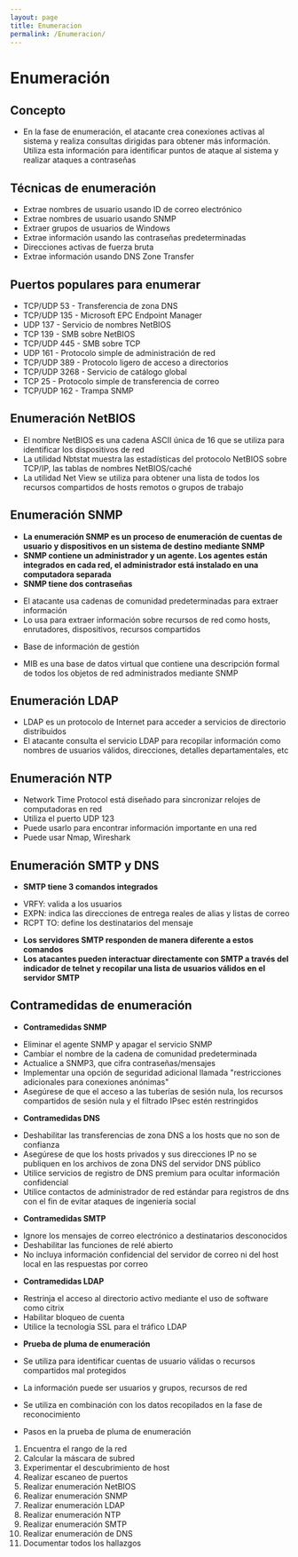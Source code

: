 ```yaml
---
layout: page
title: Enumeracion
permalink: /Enumeracion/
---
```


# Enumeración

## Concepto

* En la fase de enumeración, el atacante crea conexiones activas al sistema y realiza consultas dirigidas para obtener más información. Utiliza esta información para identificar puntos de ataque al sistema y realizar ataques a contraseñas

## Técnicas de enumeración
- Extrae nombres de usuario usando ID de correo electrónico
- Extrae nombres de usuario usando SNMP
- Extraer grupos de usuarios de Windows
- Extrae información usando las contraseñas predeterminadas
- Direcciones activas de fuerza bruta
- Extrae información usando DNS Zone Transfer

## Puertos populares para enumerar
- TCP/UDP 53 - Transferencia de zona DNS
- TCP/UDP 135 - Microsoft EPC Endpoint Manager
- UDP 137 - Servicio de nombres NetBIOS
- TCP 139 - SMB sobre NetBIOS
- TCP/UDP 445 - SMB sobre TCP
- UDP 161 - Protocolo simple de administración de red
- TCP/UDP 389 - Protocolo ligero de acceso a directorios
- TCP/UDP 3268 - Servicio de catálogo global
- TCP 25 - Protocolo simple de transferencia de correo
- TCP/UDP 162 - Trampa SNMP

## Enumeración NetBIOS

* El nombre NetBIOS es una cadena ASCII única de 16 que se utiliza para identificar los dispositivos de red
* La utilidad Nbtstat muestra las estadísticas del protocolo NetBIOS sobre TCP/IP, las tablas de nombres NetBIOS/caché
* La utilidad Net View se utiliza para obtener una lista de todos los recursos compartidos de hosts remotos o grupos de trabajo

## Enumeración SNMP

* **La enumeración SNMP es un proceso de enumeración de cuentas de usuario y dispositivos en un sistema de destino mediante SNMP**
* **SNMP contiene un administrador y un agente. Los agentes están integrados en cada red, el administrador está instalado en una computadora separada**
* **SNMP tiene dos contraseñas**
- El atacante usa cadenas de comunidad predeterminadas para extraer información
- Lo usa para extraer información sobre recursos de red como hosts, enrutadores, dispositivos, recursos compartidos
* Base de información de gestión
- MIB es una base de datos virtual que contiene una descripción formal de todos los objetos de red administrados mediante SNMP

## Enumeración LDAP

- LDAP es un protocolo de Internet para acceder a servicios de directorio distribuidos
- El atacante consulta el servicio LDAP para recopilar información como nombres de usuarios válidos, direcciones, detalles departamentales, etc

## Enumeración NTP

- Network Time Protocol está diseñado para sincronizar relojes de computadoras en red
- Utiliza el puerto UDP 123
- Puede usarlo para encontrar información importante en una red
- Puede usar Nmap, Wireshark

## Enumeración SMTP y DNS

* **SMTP tiene 3 comandos integrados**
- VRFY: valida a los usuarios
- EXPN: indica las direcciones de entrega reales de alias y listas de correo
- RCPT TO: define los destinatarios del mensaje
* **Los servidores SMTP responden de manera diferente a estos comandos**
* **Los atacantes pueden interactuar directamente con SMTP a través del indicador de telnet y recopilar una lista de usuarios válidos en el servidor SMTP**

## Contramedidas de enumeración

* **Contramedidas SNMP**
- Eliminar el agente SNMP y apagar el servicio SNMP
- Cambiar el nombre de la cadena de comunidad predeterminada
- Actualice a SNMP3, que cifra contraseñas/mensajes
- Implementar una opción de seguridad adicional llamada "restricciones adicionales para conexiones anónimas"
- Asegúrese de que el acceso a las tuberías de sesión nula, los recursos compartidos de sesión nula y el filtrado IPsec estén restringidos
* **Contramedidas DNS**
- Deshabilitar las transferencias de zona DNS a los hosts que no son de confianza
- Asegúrese de que los hosts privados y sus direcciones IP no se publiquen en los archivos de zona DNS del servidor DNS público
- Utilice servicios de registro de DNS premium para ocultar información confidencial
- Utilice contactos de administrador de red estándar para registros de dns con el fin de evitar ataques de ingeniería social
* **Contramedidas SMTP**
- Ignore los mensajes de correo electrónico a destinatarios desconocidos
- Deshabilitar las funciones de relé abierto
- No incluya información confidencial del servidor de correo ni del host local en las respuestas por correo

* **Contramedidas LDAP**
- Restrinja el acceso al directorio activo mediante el uso de software como citrix
- Habilitar bloqueo de cuenta
- Utilice la tecnología SSL para el tráfico LDAP

* **Prueba de pluma de enumeración**
- Se utiliza para identificar cuentas de usuario válidas o recursos compartidos mal protegidos
- La información puede ser usuarios y grupos, recursos de red
- Se utiliza en combinación con los datos recopilados en la fase de reconocimiento

- Pasos en la prueba de pluma de enumeración
1. Encuentra el rango de la red
2. Calcular la máscara de subred
3. Experimentar el descubrimiento de host
4. Realizar escaneo de puertos
5. Realizar enumeración NetBIOS
6. Realizar enumeración SNMP
7. Realizar enumeración LDAP
8. Realizar enumeración NTP
9. Realizar enumeración SMTP
10. Realizar enumeración de DNS
11. Documentar todos los hallazgos

